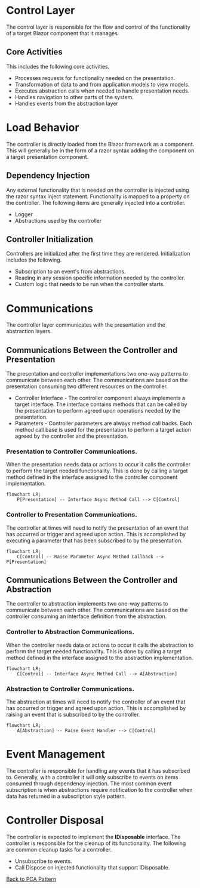 # Control Layer
The control layer is responsible for the flow and control of the functionality of a target Blazor component that it manages. 

## Core Activities
This includes the following core activities.
- Processes requests for functionality needed on the presentation. 
- Transformation of data to and from application models to view models.
- Executes abstraction calls when needed to handle presentation needs.
- Handles navigation to other parts of the system. 
- Handles events from the abstraction layer

# Load Behavior
The controller is directly loaded from the Blazor framework as a component. This will generally be in the form of a razor syntax adding the component on a target presentation component. 

## Dependency Injection
Any external functionality that is needed on the controller is injected using the razor syntax inject statement. Functionality is mapped to a property on the controller. The following items are generally injected into a controller. 
- Logger
- Abstractions used by the controller

## Controller Initialization
Controllers are initialized after the first time they are rendered. Initialization includes the following. 
- Subscription to an event's from abstractions. 
- Reading in any session specific information needed by the controller. 
- Custom logic that needs to be run when the controller starts.
 

# Communications
The controller layer communicates with the presentation and the abstraction layers. 

## Communications Between the Controller and Presentation
The presentation and controller implementations two one-way patterns to communicate between each other. The communications are based on the presentation consuming two different resources on the controller.
- Controller Interface - The controller component always implements a target interface. The interface contains methods that can be called by the presentation to perform agreed upon operations needed by the presentation.  
- Parameters - Controller parameters are always method call backs. Each method call base is used for the presentation to perform a target action agreed by the controller and the presentation.  

### Presentation to Controller Communications.
When the presentation needs data or actions to occur it calls the controller to perform the target needed functionality. This is done by calling a target method defined in the interface assigned to the controller component implementation. 

```mermaid
flowchart LR;
    P[Presentation] -- Interface Async Method Call --> C[Control]

```


### Controller to Presentation Communications.
The controller at times will need to notify the presentation of an event that has occurred or trigger and agreed upon action. This is accomplished by executing a parameter that has been subscribed to by the presentation. 

```mermaid
flowchart LR;
    C[Control] -- Raise Parameter Async Method Callback --> P[Presentation]

```

## Communications Between the Controller and Abstraction
The controller to abstraction implements two one-way patterns to communicate between each other. The communications are based on the controller consuming an interface definition from the abstraction. 

### Controller to Abstraction Communications.
When the controller needs data or actions to occur it calls the abstraction to perform the target needed functionality. This is done by calling a target method defined in the interface assigned to the abstraction implementation. 

```mermaid
flowchart LR;
    C[Control] -- Interface Async Method Call --> A[Abstraction]

```


### Abstraction to Controller Communications.
The abstraction at times will need to notify the controller of an event that has occurred or trigger and agreed upon action. This is accomplished by raising an event that is subscribed to by the controller.

```mermaid
flowchart LR;
    A[Abstraction] -- Raise Event Handler --> C[Control]

```

# Event Management
The controller is responsible for handling any events that it has subscribed to. Generally, with a controller it will only subscribe to events on items consumed through dependency injection. The most common event subscription is when abstractions require notification to the controller when data has returned in a subscription style pattern. 

# Controller Disposal 
The controller is expected to implement the **IDisposable** interface. The controller is responsible for the cleanup of its functionality. The following are common cleanup tasks for a controller.
- Unsubscribe to events.
- Call Dispose on injected functionality that support IDisposable.

[Back to PCA Pattern](/Docs/pcapattern.md)


